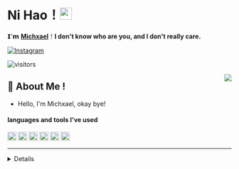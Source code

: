 # **Ni Hao**！<img src="https://user-images.githubusercontent.com/5679180/79618120-0daffb80-80be-11ea-819e-d2b0fa904d07.gif" width="27px"> 

𝗜'𝗺 [**Michxael**](https://instagram.com/_miichxael)！**I don't know who are you, and I don't really care.**

 [![Instagram](https://img.shields.io/badge/Instagram-Follow%20me%20on!-ff69b4)](https://instagram.com/_miichxael)

![visitors](https://visitor-badge.laobi.icu/badge?page_id=Miichxael)

<img align="right" src="https://github-readme-stats.vercel.app/api?username=Miichxael&show_icons=true&hide_border=true">

## 🧐 About Me !

-  Hello, I'm Michxael, okay bye!


#### languages and tools I've used
<img src="https://upload.wikimedia.org/wikipedia/commons/thumb/9/99/Unofficial_JavaScript_logo_2.svg/512px-Unofficial_JavaScript_logo_2.svg.png" width=20> <img src="https://seeklogo.com/images/T/typescript-logo-B29A3F462D-seeklogo.com.png" width=20>
<a href="https://discord.js.org"><img src="https://cdn.discordapp.com/attachments/740865034887888996/740865173065170994/logo-square.png" width="20" alt="discord.js" /></a>
<img height="20" src="https://img.shields.io/badge/-Nodejs-43853d?style=flat-square&logo=Node.js&logoColor=white"/>
<img height="20" src="https://img.shields.io/badge/-NPM-CB3837?style=flat-square&logo=npm&logoColor=whitee"/>
<img height="20" src="https://img.shields.io/badge/-MongoDB-13aa52?style=flat-square&logo=mongodb&logoColor=white"/>

<hr>

<details>

